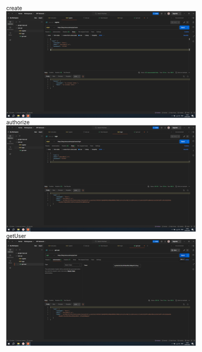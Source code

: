  create ![alt text](https://github.com/DannyAndreas/4.4.9/blob/main/create.png?raw=true)
 authorize ![alt text](https://github.com/DannyAndreas/4.4.9/blob/main/auth.png?raw=true)
   getUser ![alt text](https://github.com/DannyAndreas/4.4.9/blob/main/getUser.png?raw=true)
